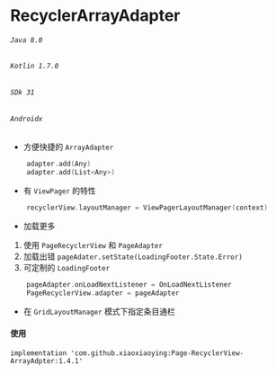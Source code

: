 # RecyclerArrayAdapter

###### `Java 8.0`
###### `Kotlin 1.7.0`
###### `SDk 31`
###### `Androidx`

* 方便快捷的 `ArrayAdapter`

```Kotlin
	adapter.add(Any)
	adapter.add(List<Any>)
```

* 有 `ViewPager` 的特性

```Kotlin
	recyclerView.layoutManager = ViewPagerLayoutManager(context)

```

* 加载更多

1. 使用 `PageRecyclerView` 和 `PageAdapter`
2. 加载出错 `pageAdater.setState(LoadingFooter.State.Error)` 
3. 可定制的 `LoadingFooter`
 
```Kotlin	
	pageAdapter.onLoadNextListener = OnLoadNextListener
	PageRecyclerView.adapter = pageAdapter
```


* 在 `GridLayoutManager` 模式下指定条目通栏


#### 使用

```
implementation 'com.github.xiaoxiaoying:Page-RecyclerView-ArrayAdpter:1.4.1'
```

